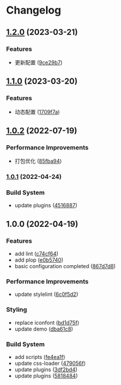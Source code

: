 # Changelog

## [1.2.0](https://github.com/kailong321200875/webpack-multi-page-cli/compare/v1.1.0...v1.2.0) (2023-03-21)


### Features

* 更新配置 ([9ce29b7](https://github.com/kailong321200875/webpack-multi-page-cli/commit/9ce29b78a3cb1a95559fd0206b74527864c214d9))

## [1.1.0](https://github.com/kailong321200875/webpack-multi-page-cli/compare/v1.0.2...v1.1.0) (2023-03-20)


### Features

* 动态配置 ([1709f7a](https://github.com/kailong321200875/webpack-multi-page-cli/commit/1709f7a940b5187194019a0322d349b77ec047c7))

## [1.0.2](https://github.com/kailong321200875/webpack-multi-page-cli/compare/v1.0.1...v1.0.2) (2022-07-19)


### Performance Improvements

* 打包优化 ([85fba94](https://github.com/kailong321200875/webpack-multi-page-cli/commit/85fba949574cead64a7b4bcbe03b69240e869256))

### [1.0.1](https://github.com/kailong321200875/webpack-multi-page-cli/compare/v1.0.0...v1.0.1) (2022-04-24)


### Build System

* update plugins ([4516887](https://github.com/kailong321200875/webpack-multi-page-cli/commit/4516887aa022e40c8131e5a39125e8f2645d4cd9))

## 1.0.0 (2022-04-19)


### Features

* add lint ([c74cf64](https://github.com/kailong321200875/webpack-multi-page-cli/commit/c74cf64dbe55688ebda028c32e0311f27e0df54a))
* add plop ([e0b5740](https://github.com/kailong321200875/webpack-multi-page-cli/commit/e0b5740893aa9a72ac9e87023bdc2618ae067d2c))
* basic configuration completed ([867d7d8](https://github.com/kailong321200875/webpack-multi-page-cli/commit/867d7d8600f2ec0631abf4d26463ebe7109b00d1))


### Performance Improvements

* update stylelint ([6c0f5d2](https://github.com/kailong321200875/webpack-multi-page-cli/commit/6c0f5d237a0515876351e5432450831a44694564))


### Styling

* replace iconfont ([bd1d75f](https://github.com/kailong321200875/webpack-multi-page-cli/commit/bd1d75f7e2115bdc892d9fdf53bf9c701b85f01f))
* update demo ([dba61c8](https://github.com/kailong321200875/webpack-multi-page-cli/commit/dba61c8d3c20159f8823a91cf13adfe5ffe5ee4b))


### Build System

* add scripts ([fe4ea1f](https://github.com/kailong321200875/webpack-multi-page-cli/commit/fe4ea1f73c18aea980b492611f0534b660fb8b8a))
* update css-loader ([479056f](https://github.com/kailong321200875/webpack-multi-page-cli/commit/479056fbd87a9a5444d61ffbf7c5d44d3b94c8f1))
* update plugins ([3df2bd4](https://github.com/kailong321200875/webpack-multi-page-cli/commit/3df2bd4e76fc18132416f259fae62f089b6c37b1))
* update plugins ([5818484](https://github.com/kailong321200875/webpack-multi-page-cli/commit/581848460b40d99fa26ea1079e1a53dae96695ec))
